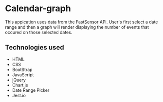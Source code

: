 # Calendar-graph

This appication uses data from the FastSensor API. User's first select a date range and then a graph will render displaying the number of events that occured on those selected dates.

## Technologies used

- HTML
- CSS
- BootStrap
- JavaScript
- jQuery
- Chart.js
- Date Range Picker
- Jest.io
